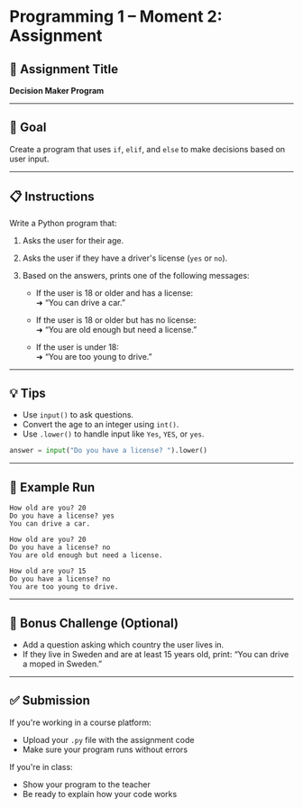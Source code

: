 # Programming 1 – Moment 2: Assignment

## 📝 Assignment Title
**Decision Maker Program**

---

## 🎯 Goal
Create a program that uses `if`, `elif`, and `else` to make decisions based on user input.

---

## 📋 Instructions

Write a Python program that:

1. Asks the user for their age.
2. Asks the user if they have a driver's license (`yes` or `no`).
3. Based on the answers, prints one of the following messages:

   - If the user is 18 or older and has a license:  
     ➜ “You can drive a car.”

   - If the user is 18 or older but has no license:  
     ➜ “You are old enough but need a license.”

   - If the user is under 18:  
     ➜ “You are too young to drive.”

---

## 💡 Tips

- Use `input()` to ask questions.
- Convert the age to an integer using `int()`.
- Use `.lower()` to handle input like `Yes`, `YES`, or `yes`.

```python
answer = input("Do you have a license? ").lower()
```

---

## 🧪 Example Run

```
How old are you? 20
Do you have a license? yes
You can drive a car.
```

```
How old are you? 20
Do you have a license? no
You are old enough but need a license.
```

```
How old are you? 15
Do you have a license? no
You are too young to drive.
```

---

## 🧩 Bonus Challenge (Optional)

- Add a question asking which country the user lives in.
- If they live in Sweden and are at least 15 years old, print: “You can drive a moped in Sweden.”

---

## ✅ Submission

If you're working in a course platform:
- Upload your `.py` file with the assignment code
- Make sure your program runs without errors

If you're in class:
- Show your program to the teacher
- Be ready to explain how your code works
